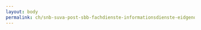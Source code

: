```yaml
---
layout: body
permalink: ch/snb-suva-post-sbb-fachdienste-informationsdienste-eidgenoessisches-departement-des-innern-schweizerisches-nationalmuseum/
---
```


